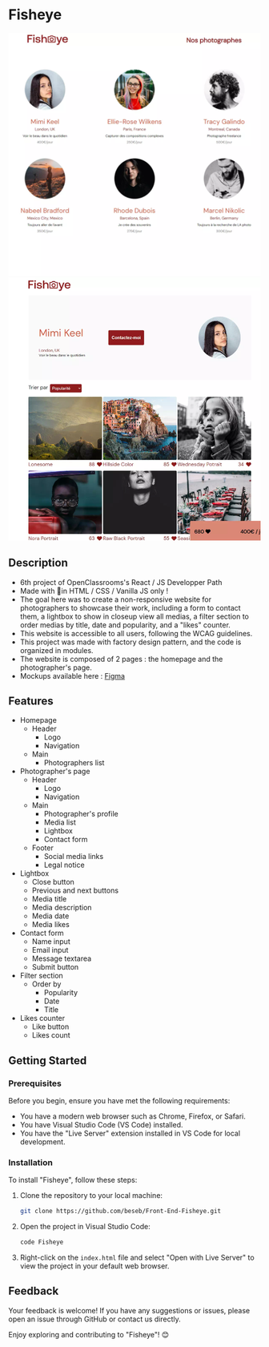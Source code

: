 # Fisheye

![PHOTOGRAPHER](./assets/images/screenshots/Screenshot%202.webp)
![HOMEPAGE](./assets/images/screenshots/Screenshot%201.webp)

## Description

-   6th project of OpenClassrooms's React / JS Developper Path
-   Made with 💖in HTML / CSS / Vanilla JS only !
-   The goal here was to create a non-responsive website for photographers to showcase their work, including a form to contact them, a lightbox to show in closeup view all medias, a filter section to order medias by title, date and popularity, and a "likes" counter.
-   This website is accessible to all users, following the WCAG guidelines.
-   This project was made with factory design pattern, and the code is organized in modules.
-   The website is composed of 2 pages : the homepage and the photographer's page.
-   Mockups available here : [Figma](https://www.figma.com/file/1L6zZj1b6J1Qg0J7jY9g5n/FishEye?node-id=0%3A1)

## Features

-   Homepage
    -   Header
        -   Logo
        -   Navigation
    -   Main
        -   Photographers list
-   Photographer's page
    -   Header
        -   Logo
        -   Navigation
    -   Main
        -   Photographer's profile
        -   Media list
        -   Lightbox
        -   Contact form
    -   Footer
        -   Social media links
        -   Legal notice
-   Lightbox
    -   Close button
    -   Previous and next buttons
    -   Media title
    -   Media description
    -   Media date
    -   Media likes
-   Contact form
    -   Name input
    -   Email input
    -   Message textarea
    -   Submit button
-   Filter section
    -   Order by
        -   Popularity
        -   Date
        -   Title
-   Likes counter
    -   Like button
    -   Likes count

## Getting Started

### Prerequisites

Before you begin, ensure you have met the following requirements:

-   You have a modern web browser such as Chrome, Firefox, or Safari.
-   You have Visual Studio Code (VS Code) installed.
-   You have the "Live Server" extension installed in VS Code for local development.

### Installation

To install "Fisheye", follow these steps:

1. Clone the repository to your local machine:

    ```bash
    git clone https://github.com/beseb/Front-End-Fisheye.git

    ```

2. Open the project in Visual Studio Code:
    ```bash
    code Fisheye
    ```
3. Right-click on the `index.html` file and select "Open with Live Server" to view the project in your default web browser.

## Feedback

Your feedback is welcome! If you have any suggestions or issues, please open an issue through GitHub or contact us directly.

Enjoy exploring and contributing to "Fisheye"! 😊
